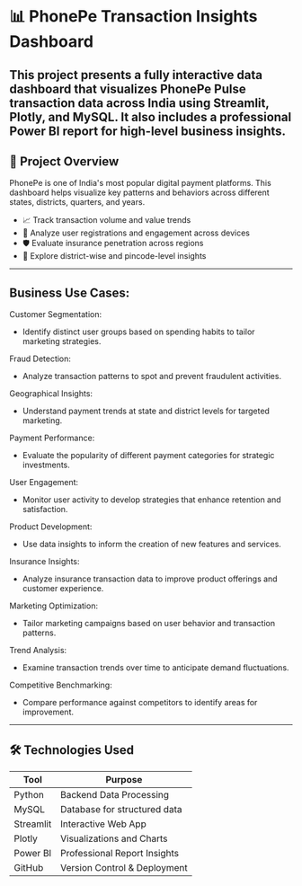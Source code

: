 # 📊 PhonePe Transaction Insights Dashboard

This project presents a fully interactive data dashboard that visualizes PhonePe Pulse transaction data across India using **Streamlit**, **Plotly**, and **MySQL**. It also includes a professional Power BI report for high-level business insights.
---

## 🧠 Project Overview

PhonePe is one of India's most popular digital payment platforms. This dashboard helps visualize key patterns and behaviors across different states, districts, quarters, and years.

- 📈 Track transaction volume and value trends
- 👤 Analyze user registrations and engagement across devices
- 🛡 Evaluate insurance penetration across regions
- 📍 Explore district-wise and pincode-level insights

---
## Business Use Cases:

Customer Segmentation: 
- Identify distinct user groups based on spending habits to tailor marketing strategies.

Fraud Detection:
- Analyze transaction patterns to spot and prevent fraudulent activities.

Geographical Insights: 
- Understand payment trends at state and district levels for targeted marketing.

Payment Performance: 
- Evaluate the popularity of different payment categories for strategic investments.

User Engagement:
- Monitor user activity to develop strategies that enhance retention and satisfaction.

Product Development: 
- Use data insights to inform the creation of new features and services.

Insurance Insights: 
- Analyze insurance transaction data to improve product offerings and customer experience.

Marketing Optimization: 
- Tailor marketing campaigns based on user behavior and transaction patterns.

Trend Analysis: 
- Examine transaction trends over time to anticipate demand fluctuations.

Competitive Benchmarking: 
- Compare performance against competitors to identify areas for improvement.

---

## 🛠 Technologies Used

| Tool            | Purpose                        |
|-----------------|--------------------------------|
| Python          | Backend Data Processing        |
| MySQL           | Database for structured data   |
| Streamlit       | Interactive Web App            |
| Plotly          | Visualizations and Charts      |
| Power BI        | Professional Report Insights   |
| GitHub          | Version Control & Deployment   |
